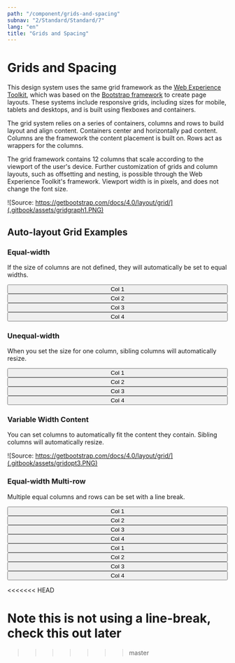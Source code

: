 ```yaml
---
path: "/component/grids-and-spacing"
subnav: "2/Standard/Standard/7"
lang: "en"
title: "Grids and Spacing"
---
```


# Grids and Spacing

This design system uses the same grid framework as the [Web Experience Toolkit](http://wet-boew.github.io/wet-boew-styleguide/v4/design/grids-en.html), which was based on the [Bootstrap framework](https://getbootstrap.com/docs/4.0/layout/grid/#grid-options) to create page layouts. These systems include responsive grids, including sizes for mobile, tablets and desktops, and is built using flexboxes and containers.

The grid system relies on a series of containers, columns and rows to build layout and align content. Containers center and horizontally pad content. Columns are the framework the content placement is built on. Rows act as wrappers for the columns.  

The grid framework contains 12 columns that scale according to the viewport of the user's device. Further customization of grids and column layouts, such as offsetting and nesting, is possible through the Web Experience Toolkit's framework. Viewport width is in pixels, and  does not change the font size.

![Source: https://getbootstrap.com/docs/4.0/layout/grid/](.gitbook/assets/gridgraph1.PNG)

## Auto-layout Grid Examples

### Equal-width

If the size of columns are not defined, they will automatically be set to equal widths.

<container style="width: 100%; margin-bottom: 20px">
    <row>
        <mdcol><button color="secondary" style="width: 100%">Col 1</button></mdcol>
        <mdcol><button color="secondary" style="width: 100%">Col 2</button></mdcol>
        <mdcol><button color="secondary" style="width: 100%">Col 3</button></mdcol>
        <mdcol><button color="secondary" style="width: 100%">Col 4</button></mdcol>
    </row>
</container>

<codeblock react='
<Container style="width: 100%">
    <Row>
        <Col><Button color="secondary" style="width: 100%">Col 1</Button></Col>
        <Col><Button color="secondary" style="width: 100%">Col 2</Button></Col>
        <Col><Button color="secondary" style="width: 100%">Col 3</Button></Col>
        <Col><Button color="secondary" style="width: 100%">Col 4</Button></Col>
    </Row>
</Container> ' html='
    <div class="container">
        <div class="row">
            <div class="col-sm">
                <button type="button" class="btn btn-secondary btn-block">Col 1</button>
            </div>
            <div class="col-sm">
                <button type="button" class="btn btn-secondary btn-block">Col 2</button>
            </div>
            <div class="col-sm">
                <button type="button" class="btn btn-secondary btn-block">Col 3</button>
            </div>
            <div class="col-sm">
                <button type="button" class="btn btn-secondary btn-block">Col 3</button>
            </div>
        </div>
    </div>
'></codeblock>

### Unequal-width

When you set the size for one column, sibling columns will automatically resize.

<container style="width: 100%; margin-bottom: 20px">
    <row>
        <mdcol><button color="secondary" style="width: 100%">Col 1</button></mdcol>
        <mdcol xs="6"><button outline="true" color="secondary" style="width: 100%">Col 2</button></mdcol>
        <mdcol><button color="secondary" style="width: 100%">Col 3</button></mdcol>
        <mdcol><button color="secondary" style="width: 100%">Col 4</button></mdcol>
    </row>
</container>

<codeblock html='
    <div class="container">
        <div class="row">
            <div class="col-sm">
                <button type="button" class="btn btn-secondary btn-block">Col 1</button>
            </div>
            <div class="col-6">
                <button type="button" class="btn btn-outline-secondary btn-block">Col 2</button>
            </div>
            <div class="col-sm">
                <button type="button" class="btn btn-secondary btn-block">Col 3</button>
            </div>
            <div class="col-sm">
                <button type="button" class="btn btn-secondary btn-block">Col 3</button>
            </div>
        </div>
    </div>' react='
<Container style="width: 100%">
    <Row>
        <Col><Button color="secondary" style="width: 100%">Col 1</Button></Col>
        <Col xs="6"><Button outline="true" color="secondary" style="width: 100%">Col 2</Button></Col>
        <Col><Button color="secondary" style="width: 100%">Col 3</Button></Col>
        <Col><Button color="secondary" style="width: 100%">Col 4</Button></Col>
    </Row>
</Container> '></codeblock>

### Variable Width Content

You can set columns to automatically fit the content they contain. Sibling columns will automatically resize.

![Source: https://getbootstrap.com/docs/4.0/layout/grid/](.gitbook/assets/gridopt3.PNG)

<codeblock html='
    <div class="container">
        <div class="row">
            <div class="col-sm">
                <button type="button" class="btn btn-outline-secondary btn-block">Col 1</button>
            </div>
            <div class="col-sm">
                <button type="button" class="btn btn-outline-secondary btn-block">Col 2</button>
            </div>
            <div class="col-sm">
                <button type="button" class="btn btn-secondary btn-block">This is the third and largest column due to auto-sizing</button>
            </div>
            <div class="col-sm">
                <button type="button" class="btn btn-outline-secondary btn-block">Col 4</button>
            </div>
        </div>
    </div>' react='
<Container style="width: 100%">
    <Row>
        <Col><Button color="secondary" style="width: 100%">Col 1</Button></Col>
        <Col xs="6"><Button outline="true" color="secondary" style="width: 100%">Col 2</Button></Col>
        <Col><Button color="secondary" style="width: 100%">Col 3</Button></Col>
        <Col><Button color="secondary" style="width: 100%">Col 4</Button></Col>
    </Row>
</Container> '></codeblock>

### Equal-width Multi-row

Multiple equal columns and rows can be set with a line break.

<container style="width: 100%; margin-bottom: 20px">
    <row>
        <mdcol><button color="secondary" style="width: 100%">Col 1</button></mdcol>
        <mdcol><button color="secondary" style="width: 100%">Col 2</button></mdcol>
        <mdcol><button color="secondary" style="width: 100%">Col 3</button></mdcol>
        <mdcol><button color="secondary" style="width: 100%">Col 4</button></mdcol>
    </row>
    <row style="margin-top: 10px">
        <mdcol><button color="secondary" style="width: 100%">Col 1</button></mdcol>
        <mdcol><button color="secondary" style="width: 100%">Col 2</button></mdcol>
        <mdcol><button color="secondary" style="width: 100%">Col 3</button></mdcol>
        <mdcol><button color="secondary" style="width: 100%">Col 4</button></mdcol>
    </row>
</container>

<codeblock html='
    <div class="container">
        <div class="row">
            <div class="col-sm">
                <button type="button" class="btn btn-secondary btn-block">Col 1</button>
            </div>
            <div class="col-sm">
                <button type="button" class="btn btn-secondary btn-block">Col 2</button>
            </div>
            <div class="col-sm">
                <button type="button" class="btn btn-secondary btn-block">Col 3</button>
            </div>
            <div class="col-sm">
                <button type="button" class="btn btn-secondary btn-block">Col 4</button>
            </div>
        </div>
        <div class="row">
            <div class="col-sm">
                <button type="button" class="btn btn-secondary btn-block">Col 1</button>
            </div>
            <div class="col-sm">
                <button type="button" class="btn btn-secondary btn-block">Col 2</button>
            </div>
            <div class="col-sm">
                <button type="button" class="btn btn-secondary btn-block">Col 3</button>
            </div>
            <div class="col-sm">
                <button type="button" class="btn btn-secondary btn-block">Col 4</button>
            </div>
        </div>
    </div>
' react='
<Container style="width: 100%">
    <Row>
        <Col><Button color="secondary" style="width: 100%">Col 1</Button></Col>
        <Col><Button color="secondary" style="width: 100%">Col 2</Button></Col>
        <Col><Button color="secondary" style="width: 100%">Col 3</Button></Col>
        <Col><Button color="secondary" style="width: 100%">Col 4</Button></Col>
    </Row>
    <Row style="margin-top: 10px">
        <Col><Button color="secondary" style="width: 100%">Col 1</Button></Col>
        <Col><Button color="secondary" style="width: 100%">Col 2</Button></Col>
        <Col><Button color="secondary" style="width: 100%">Col 3</Button></Col>
        <Col><Button color="secondary" style="width: 100%">Col 4</Button></Col>
    </Row>
</Container> '></codeblock>
<<<<<<< HEAD



**Note this is not using a line-break, check this out later**
=======
>>>>>>> master
